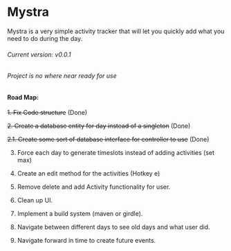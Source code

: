 # Mystra
Mystra is a very simple activity tracker that will let you quickly add what you need to do during the day.


###### Current version: v0.0.1
###### Project is no where near ready for use

#### Road Map:

~~1. Fix Code structure~~ (Done)

~~2. Create a database entity for day instead of a singleton~~ (Done)

~~2.1. Create some sort of database interface for controller to use~~ (Done)

3. Force each day to generate timeslots instead of adding activities (set max)

4. Create an edit method for the activities (Hotkey e)

5. Remove delete and add Activity functionality for user.

6. Clean up UI.

7. Implement a build system (maven or girdle).

8. Navigate between different days to see old days and what user did.

9. Navigate forward in time to create future events.

